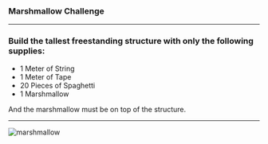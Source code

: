 ### Marshmallow Challenge
---

### Build the tallest freestanding structure with only the following supplies:
- 1 Meter of String
- 1 Meter of Tape
- 20 Pieces of Spaghetti
- 1 Marshmallow

And the marshmallow must be on top of the structure.

---
![marshmallow](https://www.youtube.com/embed/H0_yKBitO8M?t=16)
